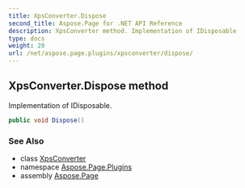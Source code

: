 ```yaml
---
title: XpsConverter.Dispose
second_title: Aspose.Page for .NET API Reference
description: XpsConverter method. Implementation of IDisposable
type: docs
weight: 20
url: /net/aspose.page.plugins/xpsconverter/dispose/
---
```

## XpsConverter.Dispose method

Implementation of IDisposable.

```csharp
public void Dispose()
```

### See Also

* class [XpsConverter](../)
* namespace [Aspose.Page.Plugins](../../xpsconverter/)
* assembly [Aspose.Page](../../../)


